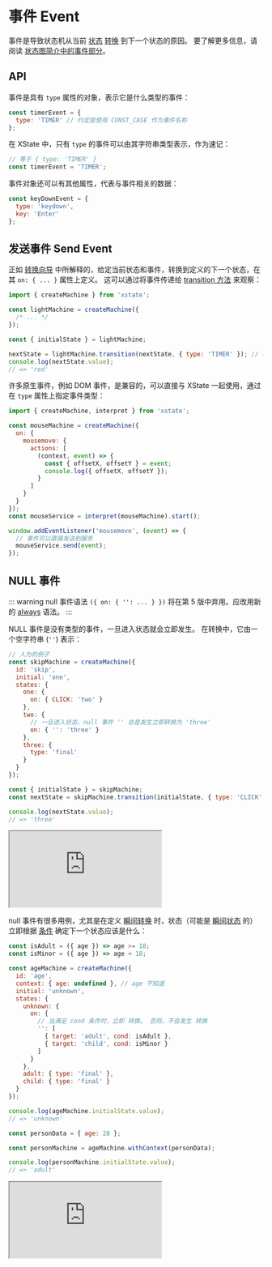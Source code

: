 # 事件 Event

事件是导致状态机从当前 [状态](./states.md) [转换](./transitions.md) 到下一个状态的原因。 要了解更多信息，请阅读 [状态图简介中的事件部分](./introduction-to-state-machines-and-statecharts/index.md#transitions-and-events)。

## API

事件是具有 `type` 属性的对象，表示它是什么类型的事件：

```js
const timerEvent = {
  type: 'TIMER' // 约定是使用 CONST_CASE 作为事件名称
};
```

在 XState 中，只有 `type` 的事件可以由其字符串类型表示，作为速记：

```js
// 等于 { type: 'TIMER' }
const timerEvent = 'TIMER';
```

事件对象还可以有其他属性，代表与事件相关的数据：

```js
const keyDownEvent = {
  type: 'keydown',
  key: 'Enter'
};
```

## 发送事件 Send Event

正如 [转换向导](./transitions.md) 中所解释的，给定当前状态和事件，转换到定义的下一个状态，在其 `on: { ... }` 属性上定义。 这可以通过将事件传递给 [transition 方法](./transitions.md#machine-transition-method) 来观察：

```js
import { createMachine } from 'xstate';

const lightMachine = createMachine({
  /* ... */
});

const { initialState } = lightMachine;

nextState = lightMachine.transition(nextState, { type: 'TIMER' }); // 事件对象
console.log(nextState.value);
// => 'red'
```

许多原生事件，例如 DOM 事件，是兼容的，可以直接与 XState 一起使用，通过在 `type` 属性上指定事件类型：

```js
import { createMachine, interpret } from 'xstate';

const mouseMachine = createMachine({
  on: {
    mousemove: {
      actions: [
        (context, event) => {
          const { offsetX, offsetY } = event;
          console.log({ offsetX, offsetY });
        }
      ]
    }
  }
});
const mouseService = interpret(mouseMachine).start();

window.addEventListener('mousemove', (event) => {
  // 事件可以直接发送到服务
  mouseService.send(event);
});
```

## NULL 事件

::: warning
null 事件语法 `({ on: { '': ... } })` 将在第 5 版中弃用。应改用新的 [always](./transitions.md#eventless-always-transitions) 语法。
:::

NULL 事件是没有类型的事件，一旦进入状态就会立即发生。 在转换中，它由一个空字符串 (`''`) 表示：

```js
// 人为的例子
const skipMachine = createMachine({
  id: 'skip',
  initial: 'one',
  states: {
    one: {
      on: { CLICK: 'two' }
    },
    two: {
      // 一旦进入状态，null 事件 '' 总是发生立即转换为 'three'
      on: { '': 'three' }
    },
    three: {
      type: 'final'
    }
  }
});

const { initialState } = skipMachine;
const nextState = skipMachine.transition(initialState, { type: 'CLICK' });

console.log(nextState.value);
// => 'three'
```

<iframe src="https://stately.ai/viz/embed?gist=f8b1c6470371b13eb2838b84194ca428"></iframe>

null 事件有很多用例，尤其是在定义 [瞬间转换](./transitions.md#transient-transitions) 时，状态（可能是 [瞬间状态](./statenodes.md#transient-state-nodes) 的）立即根据 [条件](./guards.md) 确定下一个状态应该是什么：

```js
const isAdult = ({ age }) => age >= 18;
const isMinor = ({ age }) => age < 18;

const ageMachine = createMachine({
  id: 'age',
  context: { age: undefined }, // age 不知道
  initial: 'unknown',
  states: {
    unknown: {
      on: {
        // 当满足 cond 条件时，立即 转换。 否则，不会发生 转换
        '': [
          { target: 'adult', cond: isAdult },
          { target: 'child', cond: isMinor }
        ]
      }
    },
    adult: { type: 'final' },
    child: { type: 'final' }
  }
});

console.log(ageMachine.initialState.value);
// => 'unknown'

const personData = { age: 28 };

const personMachine = ageMachine.withContext(personData);

console.log(personMachine.initialState.value);
// => 'adult'
```

<iframe src="https://stately.ai/viz/embed?gist=2f9f2f4bd5dcd5ff262c7f2a7e9199aa"></iframe>
